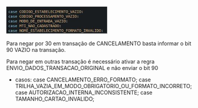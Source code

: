 ![image.png](/.attachments/image-8e44c7d0-16a4-42c0-8938-152703be96c0.png)


Para negar por 30 em transação de CANCELAMENTO basta informar o bit 90 VAZIO na transação.

Para negar em outras transação é necessário ativar a regra ENVIO_DADOS_TRANSACAO_ORIGINAL e não enviar o bit 90

+ casos:
case CANCELAMENTO_ERRO_FORMATO;
case TRILHA_VAZIA_EM_MODO_OBRIGATORIO_OU_FORMATO_INCORRETO;
case AUTORIZACAO_INTERNA_INCONSISTENTE;
case TAMANHO_CARTAO_INVALIDO;